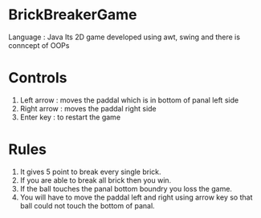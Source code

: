 # BrickBreakerGame
Language : Java
Its 2D game developed using awt, swing and there is conncept of OOPs

# Controls
1. Left arrow : moves the paddal which is in bottom of panal left side
2. Right arrow : moves the paddal right side
3. Enter key : to restart the game


# Rules
1. It gives 5 point to break every single brick.
2. If you are able to break all brick then you win.
3. If the ball touches the panal bottom boundry you loss the game.
4. You will have to move the paddal left and right using arrow key so that ball could not touch the bottom of panal. 
